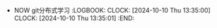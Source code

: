 - NOW  git分布式学习
  :LOGBOOK:
  CLOCK: [2024-10-10 Thu 13:35:00]
  CLOCK: [2024-10-10 Thu 13:35:01]
  :END: